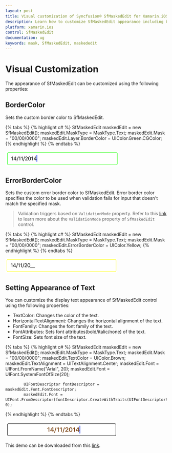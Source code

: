 ```yaml
---
layout: post
title: Visual customization of Syncfusion® SfMaskedEdit for Xamarin.iOS
description: Learn how to customize SfMaskedEdit appearance including border colors, text styling, fonts, and alignment for Xamarin.iOS applications
platform: xamarin.ios
control: SfMaskedEdit
documentation: ug 
keywords: mask, SfMaskedEdit, maskededit
---
```


# Visual Customization


The appearance of SfMaskedEdit can be customized using the following properties:

## BorderColor

Sets the custom border color to SfMaskedEdit.

{% tabs %}
{% highlight c# %}
SfMaskedEdit maskedEdit = new SfMaskedEdit();
maskedEdit.MaskType = MaskType.Text;
maskedEdit.Mask = "00/00/0000";
maskedEdit.Layer.BorderColor = UIColor.Green.CGColor;
{% endhighlight %}
{% endtabs %}

![Green border color input field](SfMaskedEditImages/bordercolor.png)

## ErrorBorderColor

Sets the custom error border color to SfMaskedEdit. Error border color specifies the color to be used when validation fails for input that doesn't match the specified mask.

> Validation triggers based on `ValidationMode` property.
>Refer to this [link](Validation#validation-mode) to learn more about the `ValidationMode` property of `SfMaskedEdit` control.

{% tabs %}
{% highlight c# %}
SfMaskedEdit maskedEdit = new SfMaskedEdit();
maskedEdit.MaskType = MaskType.Text;
maskedEdit.Mask = "00/00/0000";
maskedEdit.ErrorBorderColor = UIColor.Yellow;
{% endhighlight %}
{% endtabs %}

![Yellow error border input field](SfMaskedEditImages/errorborder.png)

## Setting Appearance of Text

You can customize the display text appearance of SfMaskedEdit control using the following properties:

* TextColor: Changes the color of the text.
* HorizontalTextAlignment: Changes the horizontal alignment of the text.
* FontFamily: Changes the font family of the text.
* FontAttributes: Sets font attributes(bold/italic/none) of the text.
* FontSize: Sets font size of the text.

{% tabs %}
{% highlight c# %}
SfMaskedEdit maskedEdit = new SfMaskedEdit();
maskedEdit.MaskType = MaskType.Text;
maskedEdit.Mask = "00/00/0000";
maskedEdit.TextColor = UIColor.Brown;
maskedEdit.TextAlignment = UITextAlignment.Center;
maskedEdit.Font = UIFont.FromName("Arial", 20);
            maskedEdit.Font = UIFont.SystemFontOfSize(20);

            UIFontDescriptor fontDescriptor = maskedEdit.Font.FontDescriptor;
            maskedEdit.Font = UIFont.FromDescriptor(fontDescriptor.CreateWithTraits(UIFontDescriptorSymbolicTraits.Bold), 0);
{% endhighlight %}
{% endtabs %}

![Styled text input field](SfMaskedEditImages/textappearance.png)

This demo can be downloaded from this [link](http://files2.syncfusion.com/Xamarin.iOS/Samples/MaskedEdit_VisualCustomize.zip).
